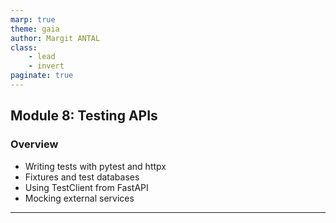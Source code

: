 ```yaml
---
marp: true
theme: gaia
author: Margit ANTAL
class:
    - lead 
    - invert
paginate: true
---
```

## Module 8: Testing APIs
### Overview
- Writing tests with pytest and httpx
- Fixtures and test databases
- Using TestClient from FastAPI
- Mocking external services
---